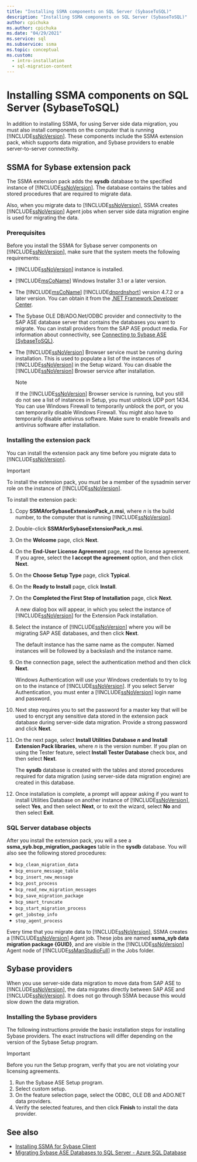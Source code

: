 ```yaml
---
title: "Installing SSMA components on SQL Server (SybaseToSQL)"
description: "Installing SSMA components on SQL Server (SybaseToSQL)"
author: cpichuka
ms.author: cpichuka
ms.date: "04/29/2021"
ms.service: sql
ms.subservice: ssma
ms.topic: conceptual
ms.custom:
  - intro-installation
  - sql-migration-content
---
```


# Installing SSMA components on SQL Server (SybaseToSQL)

In addition to installing SSMA, for using Server side data migration, you must also install components on the computer that is running [!INCLUDE[ssNoVersion](../../includes/ssnoversion-md.md)]. These components include the SSMA extension pack, which supports data migration, and Sybase providers to enable server-to-server connectivity.

## SSMA for Sybase extension pack

The SSMA extension pack adds the **sysdb** database to the specified instance of [!INCLUDE[ssNoVersion](../../includes/ssnoversion-md.md)]. The database contains the tables and stored procedures that are required to migrate data.

Also, when you migrate data to [!INCLUDE[ssNoVersion](../../includes/ssnoversion-md.md)], SSMA creates [!INCLUDE[ssNoVersion](../../includes/ssnoversion-md.md)] Agent jobs when server side data migration engine is used for migrating the data.

### Prerequisites

Before you install the SSMA for Sybase server components on [!INCLUDE[ssNoVersion](../../includes/ssnoversion-md.md)], make sure that the system meets the following requirements:

- [!INCLUDE[ssNoVersion](../../includes/ssnoversion-md.md)] instance is installed.
- [!INCLUDE[msCoName](../../includes/msconame-md.md)] Windows Installer 3.1 or a later version.
- The [!INCLUDE[msCoName](../../includes/msconame-md.md)] [!INCLUDE[dnprdnshort](../../includes/dnprdnshort-md.md)] version 4.7.2 or a later version. You can obtain it from the [.NET Framework Developer Center](https://go.microsoft.com/fwlink/?LinkId=48882).
- The Sybase OLE DB/ADO.Net/ODBC provider and connectivity to the SAP ASE database server that contains the databases you want to migrate. You can install providers from the SAP ASE product media. For information about connectivity, see [Connecting to Sybase ASE &#40;SybaseToSQL&#41;](../../ssma/sybase/connecting-to-sybase-ase-sybasetosql.md).
- The [!INCLUDE[ssNoVersion](../../includes/ssnoversion-md.md)] Browser service must be running during installation. This is used to populate a list of the instances of [!INCLUDE[ssNoVersion](../../includes/ssnoversion-md.md)] in the Setup wizard. You can disable the [!INCLUDE[ssNoVersion](../../includes/ssnoversion-md.md)] Browser service after installation.

  > [!NOTE]
  > If the [!INCLUDE[ssNoVersion](../../includes/ssnoversion-md.md)] Browser service is running, but you still do not see a list of instances in Setup, you must unblock UDP port 1434. You can use Windows Firewall to temporarily unblock the port, or you can temporarily disable Windows Firewall. You might also have to temporarily disable antivirus software. Make sure to enable firewalls and antivirus software after installation.

### Installing the extension pack

You can install the extension pack any time before you migrate data to [!INCLUDE[ssNoVersion](../../includes/ssnoversion-md.md)].

> [!IMPORTANT]
> To install the extension pack, you must be a member of the sysadmin server role on the instance of [!INCLUDE[ssNoVersion](../../includes/ssnoversion-md.md)].

To install the extension pack:

1. Copy **SSMAforSybaseExtensionPack_*n*.msi**, where *n* is the build number, to the computer that is running [!INCLUDE[ssNoVersion](../../includes/ssnoversion-md.md)].
2. Double-click **SSMAforSybaseExtensionPack_*n*.msi**.
3. On the **Welcome** page, click **Next**.
4. On the **End-User License Agreement** page, read the license agreement. If you agree, select the **I accept the agreement** option, and then click **Next**.
5. On the **Choose Setup Type** page, click **Typical**.
6. On the **Ready to Install** page, click **Install**.
7. On the **Completed the First Step of Installation** page, click **Next**.

   A new dialog box will appear, in which you select the instance of [!INCLUDE[ssNoVersion](../../includes/ssnoversion-md.md)] for the Extension Pack installation.

8. Select the instance of [!INCLUDE[ssNoVersion](../../includes/ssnoversion-md.md)] where you will be migrating SAP ASE databases, and then click **Next**.

   The default instance has the same name as the computer. Named instances will be followed by a backslash and the instance name.

9. On the connection page, select the authentication method and then click **Next**.

   Windows Authentication will use your Windows credentials to try to log on to the instance of [!INCLUDE[ssNoVersion](../../includes/ssnoversion-md.md)]. If you select Server Authentication, you must enter a [!INCLUDE[ssNoVersion](../../includes/ssnoversion-md.md)] login name and password.

10. Next step requires you to set the password for a master key that will be used to encrypt any sensitive data stored in the extension pack database during server-side data migration. Provide a strong password and click **Next**.

11. On the next page, select **Install Utilities Database *n* and Install Extension Pack libraries**, where *n* is the version number. If you plan on using the Tester feature, select **Install Tester Database** check box, and then select **Next**.

    The **sysdb** database is created with the tables and stored procedures required for data migration (using server-side data migration engine) are created in this database.

12. Once installation is complete, a prompt will appear asking if you want to install Utilities Database on another instance of [!INCLUDE[ssNoVersion](../../includes/ssnoversion-md.md)], select **Yes**, and then select **Next**, or to exit the wizard, select **No** and then select **Exit**.

### SQL Server database objects

After you install the extension pack, you will a see a **ssma_syb.bcp_migration_packages** table in the **sysdb** database. You will also see the following stored procedures:

- `bcp_clean_migration_data`
- `bcp_ensure_message_table`
- `bcp_insert_new_message`
- `bcp_post_process`
- `bcp_read_new_migration_messages`
- `bcp_save_migration_package`
- `bcp_smart_truncate`
- `bcp_start_migration_process`
- `get_jobstep_info`
- `stop_agent_process`

Every time that you migrate data to [!INCLUDE[ssNoVersion](../../includes/ssnoversion-md.md)], SSMA creates a [!INCLUDE[ssNoVersion](../../includes/ssnoversion-md.md)] Agent job. These jobs are named **ssma_syb data migration package {GUID}**, and are visible in the [!INCLUDE[ssNoVersion](../../includes/ssnoversion-md.md)] Agent node of [!INCLUDE[ssManStudioFull](../../includes/ssmanstudiofull-md.md)] in the Jobs folder.  

## Sybase providers

When you use server-side data migration to move data from SAP ASE to [!INCLUDE[ssNoVersion](../../includes/ssnoversion-md.md)], the data migrates directly between SAP ASE and [!INCLUDE[ssNoVersion](../../includes/ssnoversion-md.md)]. It does not go through SSMA because this would slow down the data migration.

### Installing the Sybase providers

The following instructions provide the basic installation steps for installing Sybase providers. The exact instructions will differ depending on the version of the Sybase Setup program.

> [!IMPORTANT]
> Before you run the Setup program, verify that you are not violating your licensing agreements.

1. Run the Sybase ASE Setup program.
2. Select custom setup.
3. On the feature selection page, select the ODBC, OLE DB and ADO.NET data providers.
4. Verify the selected features, and then click **Finish** to install the data provider.

## See also

- [Installing SSMA  for Sybase Client](../../ssma/sybase/installing-ssma-for-sybase-client-sybasetosql.md)
- [Migrating Sybase ASE Databases to SQL Server - Azure SQL Database](../../ssma/sybase/migrating-sybase-ase-databases-to-sql-server-azure-sql-db-sybasetosql.md)
